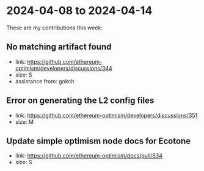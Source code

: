 # 2024-04-08 to 2024-04-14

These are my contributions this week:

## No matching artifact found
* link: https://github.com/ethereum-optimism/developers/discussions/344
* size: S
* assistance from: gokch

## Error on generating the L2 config files
* link: https://github.com/ethereum-optimism/developers/discussions/351
* size: M

## Update simple optimism node docs for Ecotone
* link: https://github.com/ethereum-optimism/docs/pull/634
* size: S

